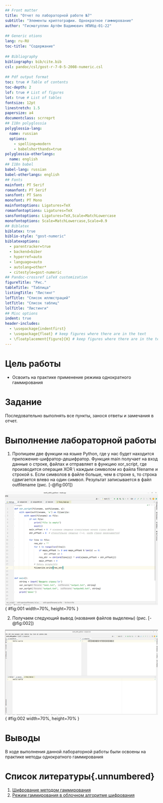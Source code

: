 ```yaml
---
## Front matter
title: "Отчет по лабораторной работе №7"
subtitle: "Элементы криптографии. Однократное гаммирование"
author: "Гисматуллин Артём Вадимович НПИбд-01-22"

## Generic otions
lang: ru-RU
toc-title: "Содержание"

## Bibliography
bibliography: bib/cite.bib
csl: pandoc/csl/gost-r-7-0-5-2008-numeric.csl

## Pdf output format
toc: true # Table of contents
toc-depth: 2
lof: true # List of figures
lot: true # List of tables
fontsize: 12pt
linestretch: 1.5
papersize: a4
documentclass: scrreprt
## I18n polyglossia
polyglossia-lang:
  name: russian
  options:
	- spelling=modern
	- babelshorthands=true
polyglossia-otherlangs:
  name: english
## I18n babel
babel-lang: russian
babel-otherlangs: english
## Fonts
mainfont: PT Serif
romanfont: PT Serif
sansfont: PT Sans
monofont: PT Mono
mainfontoptions: Ligatures=TeX
romanfontoptions: Ligatures=TeX
sansfontoptions: Ligatures=TeX,Scale=MatchLowercase
monofontoptions: Scale=MatchLowercase,Scale=0.9
## Biblatex
biblatex: true
biblio-style: "gost-numeric"
biblatexoptions:
  - parentracker=true
  - backend=biber
  - hyperref=auto
  - language=auto
  - autolang=other*
  - citestyle=gost-numeric
## Pandoc-crossref LaTeX customization
figureTitle: "Рис."
tableTitle: "Таблица"
listingTitle: "Листинг"
lofTitle: "Список иллюстраций"
lotTitle: "Список таблиц"
lolTitle: "Листинги"
## Misc options
indent: true
header-includes:
  - \usepackage{indentfirst}
  - \usepackage{float} # keep figures where there are in the text
  - \floatplacement{figure}{H} # keep figures where there are in the text
---
```


# Цель работы

 - Освоить на практике применение режима однократного гаммирования

# Задание

Последовательно выполнять все пункты, занося ответы и замечания в отчет.

# Выполнение лабораторной работы
 
1. Пропишем две функции на языке Python, где у нас будет находится приложение-шифратор-дешифратор. Функция main получает на вход данные о строке, файлах и отправляет в функцию xor_script, где производится операция XOR \ каждым символом из файла filename и строкой s. Если символов в файле больше, чем в строке s, то строка сдвигается влево на один символ. Результат записывается в файл outfilename (рис. [-@fig:001])

![Интерпретатор. Код программы](image/01.png){ #fig:001 width=70%, height=70% }

2. Получаем следующий вывод (названия файлов выделены) (рис. [-@fig:002])

![Интерпретатор. Результат работы](image/02.png){ #fig:002 width=70%, height=70% }


# Выводы

В ходе выполнения данной лабораторной работы были освоены на практике методы однократного гаммирования

# Список литературы{.unnumbered}

1. [Шифрование методом гаммирования](http://altaev-aa.narod.ru/security/XOR.html)
2. [Режим гаммирования в облочном алгоритме шифрования](https://kabinfo.ucoz.ru/index/shifr_reshetka_kardano/0-374)
